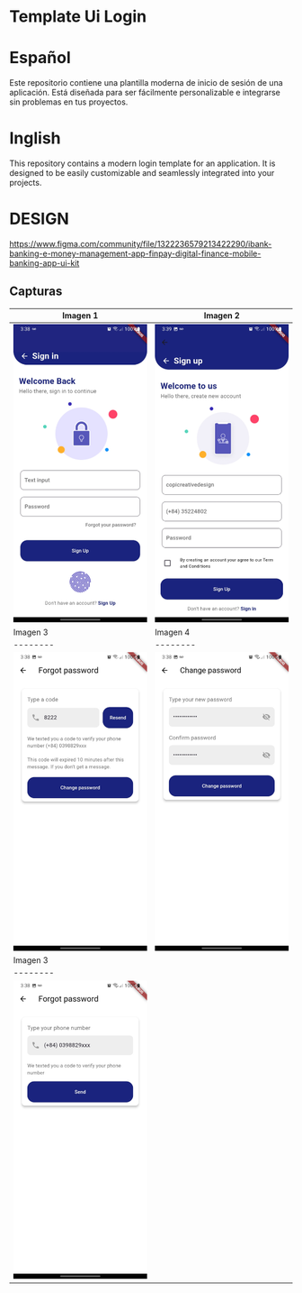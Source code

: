 # Template Ui Login
# Español
Este repositorio contiene una plantilla moderna  de inicio de sesión de una aplicación. Está diseñada para ser fácilmente personalizable e integrarse sin problemas en tus proyectos.

# Inglish
This repository contains a modern login template for an application. It is designed to be easily customizable and seamlessly integrated into your projects.

# DESIGN
https://www.figma.com/community/file/1322236579213422290/ibank-banking-e-money-management-app-finpay-digital-finance-mobile-banking-app-ui-kit

## Capturas

| Imagen 1 | Imagen 2 |  
| -------- | -------- |
| ![Ejemplo de imagen](./Canpturas/1.jpg) | ![Ejemplo de imagen](./Canpturas/5.jpg) |
| Imagen 3 | Imagen 4 |  
| -------- | -------- |
| ![Ejemplo de imagen](./Canpturas/3.jpg) | ![Ejemplo de imagen](./Canpturas/4.jpg) |
| Imagen 3 | 
| -------- | 
| ![Ejemplo de imagen](./Canpturas/2.jpg) |
